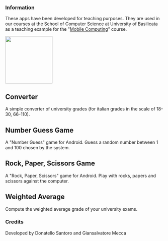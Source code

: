 ### Information

These apps have been developed for teaching purposes. They are used in our courses at the School of Computer Science at University of Basilicata as a teaching example for the "[Mobile Computing](http://www.informatica.unibas.it/moodle)" course.

<a href="https://play.google.com/store/search?q=pub:School+of+Computer+Science+-+Univ.+of+Basilicata"><img src="https://play.google.com/intl/en_us/badges/images/generic/en-play-badge.png" width="150"></a>

## Converter
A simple converter of university grades (for italian grades in the scale of 18-30, 66-110).

## Number Guess Game
A "Number Guess" game for Android. Guess a random number between 1 and 100 chosen by the system.

## Rock, Paper, Scissors Game
A "Rock, Paper, Scissors" game for Android. Play with rocks, papers and scissors against the computer.

## Weighted Average
Compute the weighted average grade of your university exams.


### Credits

Developed by
Donatello Santoro and Giansalvatore Mecca

